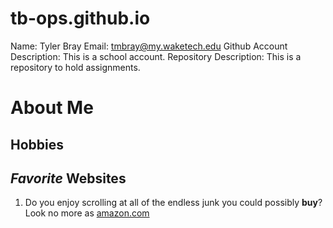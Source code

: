 # tb-ops.github.io
Name: Tyler Bray
Email: tmbray@my.waketech.edu
Github Account Description: This is a school account.
Repository Description: This is a repository to hold assignments.

# About Me
## **Hobbies**
## _Favorite_ Websites
1. Do you enjoy scrolling at all of the endless junk you could possibly **buy**? Look no more as [amazon.com](www.amazon.com)
